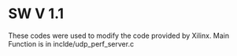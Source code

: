 # SW V 1.1

These codes were used to modify the code provided by Xilinx.
Main Function is in inclde/udp_perf_server.c

